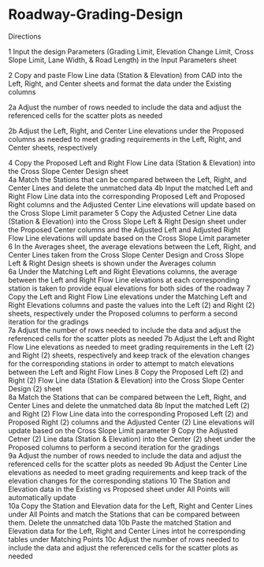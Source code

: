 # Roadway-Grading-Design
Directions

1	Input the design Parameters (Grading Limit, Elevation Change Limit, Cross Slope Limit, Lane Width, & Road Length) in the Input Parameters sheet	

2	Copy and paste Flow Line data (Station & Elevation) from CAD into the Left, Right, and Center sheets and format the data under the Existing columns	
	
  2a	Adjust the number of rows needed to include the data and adjust the referenced cells for the scatter plots as needed
	
  2b	Adjust the Left, Right, and Center Line elevations under the Proposed columns as needed to meet grading requirements in the Left, Right, and Center sheets, respectively 

4	Copy the Proposed Left and Right Flow Line data (Station & Elevation) into the Cross Slope Center Design sheet	
	4a	Match the Stations that can be compared between the Left, Right, and Center Lines and delete the unmatched data
	4b	Input the matched Left and Right Flow Line data into the corresponding Proposed Left and Proposed Right columns and the Adjusted Center Line elevations will update based on the Cross Slope Limit parameter
5	Copy the Adjusted Cetner Line data (Station & Elevation) into the Cross Slope Left & Right Design sheet under the Proposed Center columns and the Adjusted Left and Adjusted Right Flow Line elevations will update based on the Cross Slope Limit parameter	
6	In the Averages sheet, the average elevations between the Left, Right, and Center Lines taken from the Cross Slope Center Design and Cross Slope Left & Right Design sheets is shown under the Averages column	
	6a	Under the Matching Left and Right Elevations columns, the average between the Left and Right Flow Line elevations at each corresponding station is taken to provide equal elevations for both sides of the roadway
7	Copy the Left and Right Flow Line elevations under the Matching Left and Right Elevations columns and paste the values into the Left (2) and Right (2) sheets, respectively under the Proposed columns to perform a second iteration for the gradings	
	7a	Adjust the number of rows needed to include the data and adjust the referenced cells for the scatter plots as needed
	7b	Adjust the Left and Right Flow Line elevations as needed to meet grading requirements in the Left (2) and Right (2) sheets, respectively and keep track of the elevation changes for the corresponding stations in order to attempt to match elevations between the Left and Right Flow Lines
8	Copy the Proposed Left (2) and Right (2) Flow Line data (Station & Elevation) into the Cross Slope Center Design (2) sheet	
	8a	Match the Stations that can be compared between the Left, Right, and Center Lines and delete the unmatched data
	8b	Input the matched Left (2) and Right (2) Flow Line data into the corresponding Proposed Left (2) and Proposed Right (2) columns and the Adjusted Center (2) Line elevations will update based on the Cross Slope Limit parameter
9	Copy the Adjusted Cetner (2) Line data (Station & Elevation) into the Center (2) sheet under the Proposed columns to perform a second iteration for the gradings	
	9a	Adjust the number of rows needed to include the data and adjust the referenced cells for the scatter plots as needed
	9b	Adjust the Center Line elevations as needed to meet grading requirements and keep track of the elevation changes for the corresponding stations
10	The Station and Elevation data in the Existing vs Proposed sheet under All Points will automatically update 	
	10a	Copy the Station and Elevation data for the Left, Right and Center Lines under All Points and match the Stations that can be compared between them. Delete the unmatched data
	10b	Paste the matched Station and Elevation data for the Left, Right and Center Lines intot he corresponding tables under Matching Points
	10c	Adjust the number of rows needed to include the data and adjust the referenced cells for the scatter plots as needed
